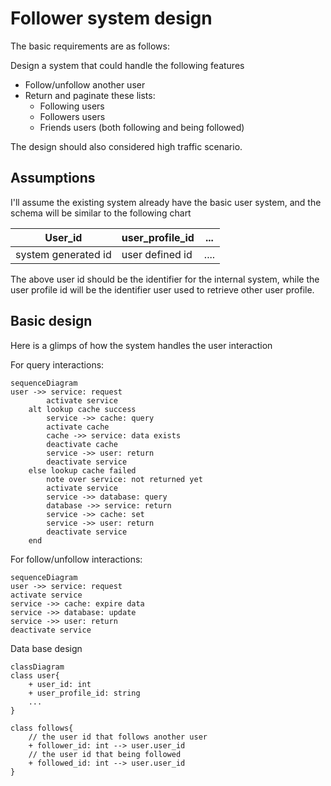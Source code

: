 # Follower system design

The basic requirements are as follows:

Design a system that could handle the following features

- Follow/unfollow another user
- Return and paginate these lists:
  - Following users
  - Followers users
  - Friends users (both following and being followed)

The design should also considered high traffic scenario.

## Assumptions

I'll assume the existing system already have the basic user system, and the schema will be similar to the following chart

| User_id | user_profile_id | ... |
|---------|------|-----|
| system generated id | user defined id | ....|

The above user id should be the identifier for the internal system, while the user profile id will be the identifier user used to retrieve other user profile.

## Basic design

Here is a glimps of how the system handles the user interaction

For query interactions:

```mermaid
sequenceDiagram
user ->> service: request
        activate service
    alt lookup cache success
        service ->> cache: query
        activate cache
        cache ->> service: data exists
        deactivate cache
        service ->> user: return
        deactivate service
    else lookup cache failed
        note over service: not returned yet
        activate service
        service ->> database: query
        database ->> service: return
        service ->> cache: set
        service ->> user: return
        deactivate service
    end
```

For follow/unfollow interactions:

```mermaid
sequenceDiagram
user ->> service: request
activate service
service ->> cache: expire data
service ->> database: update
service ->> user: return
deactivate service
```

Data base design

```mermaid
classDiagram
class user{
    + user_id: int
    + user_profile_id: string
    ...
}

class follows{
    // the user id that follows another user
    + follower_id: int --> user.user_id
    // the user id that being followed
    + followed_id: int --> user.user_id
}
```
